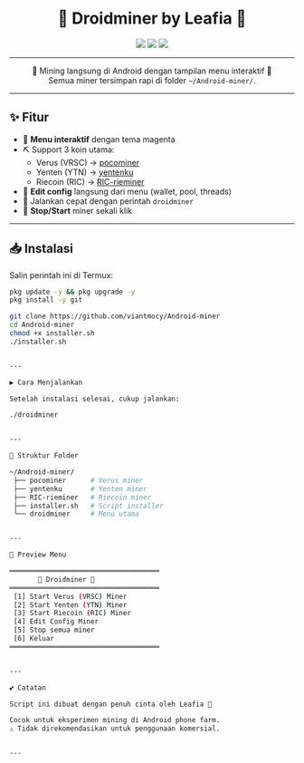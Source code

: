 

<h1 align="center">💎 Droidminer by Leafia 💎</h1>

<p align="center">
  <img src="https://img.shields.io/badge/Platform-Android%20%7C%20Termux-magenta?style=for-the-badge" />
  <img src="https://img.shields.io/badge/Language-Bash-green?style=for-the-badge" />
  <img src="https://img.shields.io/badge/Made%20with-%F0%9F%92%95%20by%20Leafia-pink?style=for-the-badge" />
</p>

---

<p align="center">
  🌸 Mining langsung di Android dengan tampilan menu interaktif 🌸<br/>
  Semua miner tersimpan rapi di folder <code>~/Android-miner/</code>.
</p>

---

## ✨ Fitur
- 🎨 **Menu interaktif** dengan tema magenta  
- ⛏️ Support 3 koin utama:
  - Verus (VRSC) → [pocominer](https://github.com/viantmocy/pocominer)  
  - Yenten (YTN) → [yentenku](https://github.com/viantmocy/yentenku)  
  - Riecoin (RIC) → [RIC-rieminer](https://github.com/viantmocy/RIC-rieminer)  
- 📝 **Edit config** langsung dari menu (wallet, pool, threads)  
- 🚀 Jalankan cepat dengan perintah `droidminer`  
- 🔧 **Stop/Start** miner sekali klik  

---

## 📥 Instalasi

Salin perintah ini di Termux:

```bash
pkg update -y && pkg upgrade -y
pkg install -y git

git clone https://github.com/viantmocy/Android-miner
cd Android-miner
chmod +x installer.sh
./installer.sh


---

▶️ Cara Menjalankan

Setelah instalasi selesai, cukup jalankan:

./droidminer


---

📂 Struktur Folder

~/Android-miner/
 ├── pocominer      # Verus miner
 ├── yentenku       # Yenten miner
 ├── RIC-rieminer   # Riecoin miner
 ├── installer.sh   # Script installer
 └── droidminer     # Menu utama


---

🌸 Preview Menu

═════════════════════════════════════
       💎 Droidminer 💎
═════════════════════════════════════
 [1] Start Verus (VRSC) Miner
 [2] Start Yenten (YTN) Miner
 [3] Start Riecoin (RIC) Miner
 [4] Edit Config Miner
 [5] Stop semua miner
 [6] Keluar
═════════════════════════════════════


---

💕 Catatan

Script ini dibuat dengan penuh cinta oleh Leafia 💖

Cocok untuk eksperimen mining di Android phone farm.
⚠️ Tidak direkomendasikan untuk penggunaan komersial.


---

